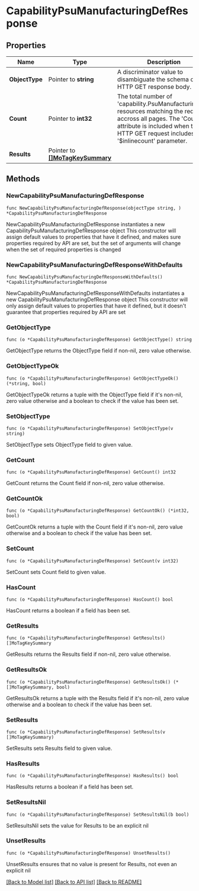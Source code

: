 # CapabilityPsuManufacturingDefResponse

## Properties

Name | Type | Description | Notes
------------ | ------------- | ------------- | -------------
**ObjectType** | Pointer to **string** | A discriminator value to disambiguate the schema of a HTTP GET response body. | 
**Count** | Pointer to **int32** | The total number of &#39;capability.PsuManufacturingDef&#39; resources matching the request, accross all pages. The &#39;Count&#39; attribute is included when the HTTP GET request includes the &#39;$inlinecount&#39; parameter. | [optional] 
**Results** | Pointer to [**[]MoTagKeySummary**](mo.TagKeySummary.md) |  | [optional] 

## Methods

### NewCapabilityPsuManufacturingDefResponse

`func NewCapabilityPsuManufacturingDefResponse(objectType string, ) *CapabilityPsuManufacturingDefResponse`

NewCapabilityPsuManufacturingDefResponse instantiates a new CapabilityPsuManufacturingDefResponse object
This constructor will assign default values to properties that have it defined,
and makes sure properties required by API are set, but the set of arguments
will change when the set of required properties is changed

### NewCapabilityPsuManufacturingDefResponseWithDefaults

`func NewCapabilityPsuManufacturingDefResponseWithDefaults() *CapabilityPsuManufacturingDefResponse`

NewCapabilityPsuManufacturingDefResponseWithDefaults instantiates a new CapabilityPsuManufacturingDefResponse object
This constructor will only assign default values to properties that have it defined,
but it doesn't guarantee that properties required by API are set

### GetObjectType

`func (o *CapabilityPsuManufacturingDefResponse) GetObjectType() string`

GetObjectType returns the ObjectType field if non-nil, zero value otherwise.

### GetObjectTypeOk

`func (o *CapabilityPsuManufacturingDefResponse) GetObjectTypeOk() (*string, bool)`

GetObjectTypeOk returns a tuple with the ObjectType field if it's non-nil, zero value otherwise
and a boolean to check if the value has been set.

### SetObjectType

`func (o *CapabilityPsuManufacturingDefResponse) SetObjectType(v string)`

SetObjectType sets ObjectType field to given value.


### GetCount

`func (o *CapabilityPsuManufacturingDefResponse) GetCount() int32`

GetCount returns the Count field if non-nil, zero value otherwise.

### GetCountOk

`func (o *CapabilityPsuManufacturingDefResponse) GetCountOk() (*int32, bool)`

GetCountOk returns a tuple with the Count field if it's non-nil, zero value otherwise
and a boolean to check if the value has been set.

### SetCount

`func (o *CapabilityPsuManufacturingDefResponse) SetCount(v int32)`

SetCount sets Count field to given value.

### HasCount

`func (o *CapabilityPsuManufacturingDefResponse) HasCount() bool`

HasCount returns a boolean if a field has been set.

### GetResults

`func (o *CapabilityPsuManufacturingDefResponse) GetResults() []MoTagKeySummary`

GetResults returns the Results field if non-nil, zero value otherwise.

### GetResultsOk

`func (o *CapabilityPsuManufacturingDefResponse) GetResultsOk() (*[]MoTagKeySummary, bool)`

GetResultsOk returns a tuple with the Results field if it's non-nil, zero value otherwise
and a boolean to check if the value has been set.

### SetResults

`func (o *CapabilityPsuManufacturingDefResponse) SetResults(v []MoTagKeySummary)`

SetResults sets Results field to given value.

### HasResults

`func (o *CapabilityPsuManufacturingDefResponse) HasResults() bool`

HasResults returns a boolean if a field has been set.

### SetResultsNil

`func (o *CapabilityPsuManufacturingDefResponse) SetResultsNil(b bool)`

 SetResultsNil sets the value for Results to be an explicit nil

### UnsetResults
`func (o *CapabilityPsuManufacturingDefResponse) UnsetResults()`

UnsetResults ensures that no value is present for Results, not even an explicit nil

[[Back to Model list]](../README.md#documentation-for-models) [[Back to API list]](../README.md#documentation-for-api-endpoints) [[Back to README]](../README.md)


